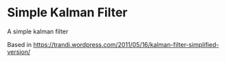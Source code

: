 # Simple Kalman Filter
A simple kalman filter 

Based in https://trandi.wordpress.com/2011/05/16/kalman-filter-simplified-version/
